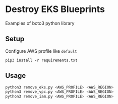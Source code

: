 # Destroy EKS Blueprints

Examples of boto3 python library

## Setup
Configure AWS profile like `default`

```shell
pip3 install -r requirements.txt
```

## Usage

```sh
python3 remove_eks.py <AWS_PROFILE> <AWS_REGION>
python3 remove_vpc.py <AWS_PROFILE> <AWS_REGION>
python3 remove_iam.py <AWS_PROFILE> <AWS_REGION>
```

